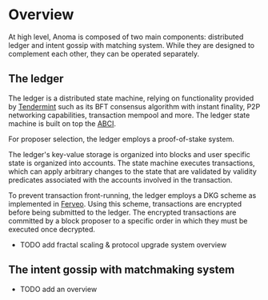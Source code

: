 # Overview

At high level, Anoma is composed of two main components: distributed ledger and intent gossip with matching system. While they are designed to complement each other, they can be operated separately.

## The ledger

The ledger is a distributed state machine, relying on functionality provided by [Tendermint](https://docs.tendermint.com/master/spec/) such as its BFT consensus algorithm with instant finality, P2P networking capabilities, transaction mempool and more. The ledger state machine is built on top the [ABCI](https://docs.tendermint.com/master/spec/abci/).

For proposer selection, the ledger employs a proof-of-stake system.

The ledger's key-value storage is organized into blocks and user specific state is organized into accounts. The state machine executes transactions, which can apply arbitrary changes to the state that are validated by validity predicates associated with the accounts involved in the transaction.

To prevent transaction front-running, the ledger employs a DKG scheme as implemented in [Ferveo](https://github.com/anomanetwork/ferveo). Using this scheme, transactions are encrypted before being submitted to the ledger. The encrypted transactions are committed by a block proposer to a specific order in which they must be executed once decrypted.

- TODO add fractal scaling & protocol upgrade system overview

## The intent gossip with matchmaking system

- TODO add an overview


